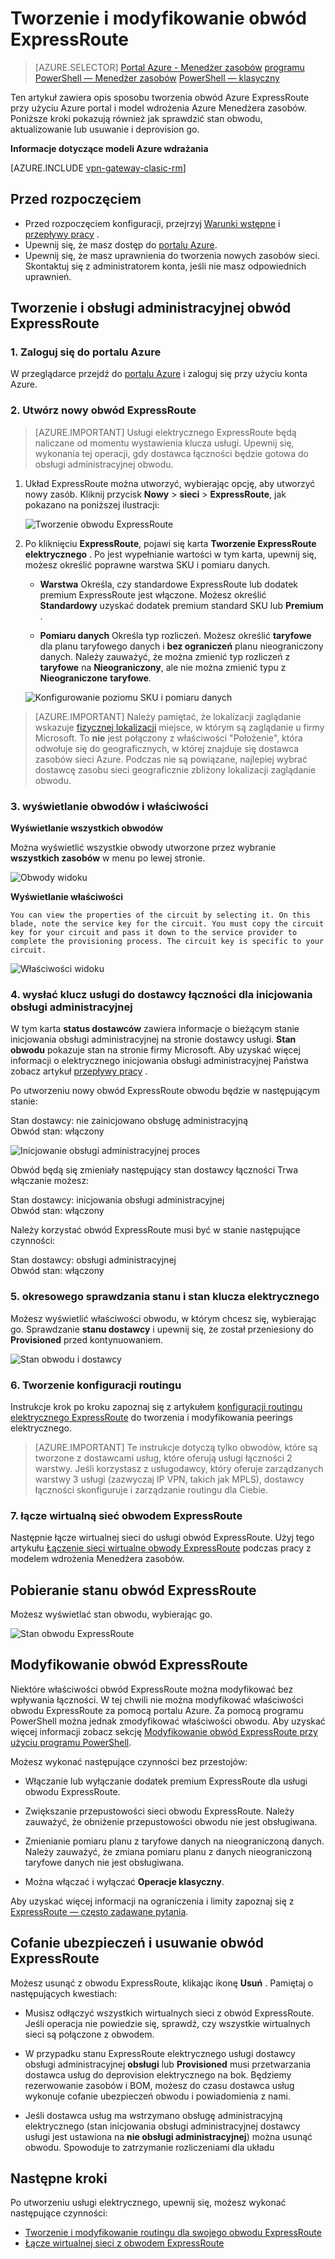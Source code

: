 <properties
   pageTitle="Tworzenie i modyfikowanie obwód ExpressRoute za pomocą Menedżera zasobów i Azure portal | Microsoft Azure"
   description="Ten artykuł zawiera opis sposobu tworzenia, obsługi administracyjnej, sprawdź, aktualizowanie, usuwanie i deprovision obwód ExpressRoute."
   documentationCenter="na"
   services="expressroute"
   authors="cherylmc"
   manager="carmonm"
   editor=""
   tags="azure-resource-manager"/>
<tags
   ms.service="expressroute"
   ms.devlang="na"
   ms.topic="article"
   ms.tgt_pltfrm="na"
   ms.workload="infrastructure-services"
   ms.date="10/10/2016"
   ms.author="cherylmc"/>

# <a name="create-and-modify-an-expressroute-circuit"></a>Tworzenie i modyfikowanie obwód ExpressRoute

> [AZURE.SELECTOR]
[Portal Azure - Menedżer zasobów](expressroute-howto-circuit-portal-resource-manager.md)
[programu PowerShell — Menedżer zasobów](expressroute-howto-circuit-arm.md)
[PowerShell — klasyczny](expressroute-howto-circuit-classic.md)

Ten artykuł zawiera opis sposobu tworzenia obwód Azure ExpressRoute przy użyciu Azure portal i model wdrożenia Azure Menedżera zasobów. Poniższe kroki pokazują również jak sprawdzić stan obwodu, aktualizowanie lub usuwanie i deprovision go.

**Informacje dotyczące modeli Azure wdrażania**

[AZURE.INCLUDE [vpn-gateway-clasic-rm](../../includes/vpn-gateway-classic-rm-include.md)] 


## <a name="before-you-begin"></a>Przed rozpoczęciem


- Przed rozpoczęciem konfiguracji, przejrzyj [Warunki wstępne](expressroute-prerequisites.md) i [przepływy pracy](expressroute-workflows.md) .
- Upewnij się, że masz dostęp do [portalu Azure](https://portal.azure.com).
- Upewnij się, że masz uprawnienia do tworzenia nowych zasobów sieci. Skontaktuj się z administratorem konta, jeśli nie masz odpowiednich uprawnień.

## <a name="create-and-provision-an-expressroute-circuit"></a>Tworzenie i obsługi administracyjnej obwód ExpressRoute

### <a name="1-sign-in-to-the-azure-portal"></a>1. Zaloguj się do portalu Azure

W przeglądarce przejdź do [portalu Azure](http://portal.azure.com) i zaloguj się przy użyciu konta Azure.

### <a name="2-create-a-new-expressroute-circuit"></a>2. Utwórz nowy obwód ExpressRoute

>[AZURE.IMPORTANT] Usługi elektrycznego ExpressRoute będą naliczane od momentu wystawienia klucza usługi. Upewnij się, wykonania tej operacji, gdy dostawca łączności będzie gotowa do obsługi administracyjnej obwodu.

1. Układ ExpressRoute można utworzyć, wybierając opcję, aby utworzyć nowy zasób. Kliknij przycisk **Nowy** > **sieci** > **ExpressRoute**, jak pokazano na poniższej ilustracji:

    ![Tworzenie obwodu ExpressRoute](./media/expressroute-howto-circuit-portal-resource-manager/createcircuit1.png)

2. Po kliknięciu **ExpressRoute**, pojawi się karta **Tworzenie ExpressRoute elektrycznego** . Po jest wypełnianie wartości w tym karta, upewnij się, możesz określić poprawne warstwa SKU i pomiaru danych.

    - **Warstwa** Określa, czy standardowe ExpressRoute lub dodatek premium ExpressRoute jest włączone. Możesz określić **Standardowy** uzyskać dodatek premium standard SKU lub **Premium** .

    - **Pomiaru danych** Określa typ rozliczeń. Możesz określić **taryfowe** dla planu taryfowego danych i **bez ograniczeń** planu nieograniczony danych. Należy zauważyć, że można zmienić typ rozliczeń z **taryfowe** na **Nieograniczony**, ale nie można zmienić typu z **Nieograniczone** **taryfowe**.

    ![Konfigurowanie poziomu SKU i pomiaru danych](./media/expressroute-howto-circuit-portal-resource-manager/createcircuit2.png)

>[AZURE.IMPORTANT] Należy pamiętać, że lokalizacji zaglądanie wskazuje [fizycznej lokalizacji](expressroute-locations.md) miejsce, w którym są zaglądanie u firmy Microsoft. To **nie** jest połączony z właściwości "Położenie", która odwołuje się do geograficznych, w której znajduje się dostawca zasobów sieci Azure. Podczas nie są powiązane, najlepiej wybrać dostawcę zasobu sieci geograficznie zbliżony lokalizacji zaglądanie obwodu. 

### <a name="3-view-the-circuits-and-properties"></a>3. wyświetlanie obwodów i właściwości

**Wyświetlanie wszystkich obwodów**

Można wyświetlić wszystkie obwody utworzone przez wybranie **wszystkich zasobów** w menu po lewej stronie.
    
![Obwody widoku](./media/expressroute-howto-circuit-portal-resource-manager/listresource.png)

**Wyświetlanie właściwości**

    You can view the properties of the circuit by selecting it. On this blade, note the service key for the circuit. You must copy the circuit key for your circuit and pass it down to the service provider to complete the provisioning process. The circuit key is specific to your circuit.

![Właściwości widoku](./media/expressroute-howto-circuit-portal-resource-manager/listproperties1.png)


### <a name="4-send-the-service-key-to-your-connectivity-provider-for-provisioning"></a>4. wysłać klucz usługi do dostawcy łączności dla inicjowania obsługi administracyjnej

W tym karta **status dostawców** zawiera informacje o bieżącym stanie inicjowania obsługi administracyjnej na stronie dostawcy usługi. **Stan obwodu** pokazuje stan na stronie firmy Microsoft. Aby uzyskać więcej informacji o elektrycznego inicjowania obsługi administracyjnej Państwa zobacz artykuł [przepływy pracy](expressroute-workflows.md#expressroute-circuit-provisioning-states) .

Po utworzeniu nowy obwód ExpressRoute obwodu będzie w następującym stanie:

Stan dostawcy: nie zainicjowano obsługę administracyjną<BR>
Obwód stan: włączony

![Inicjowanie obsługi administracyjnej proces](./media/expressroute-howto-circuit-portal-resource-manager/viewstatus.png)

Obwód będą się zmieniały następujący stan dostawcy łączności Trwa włączanie możesz:

Stan dostawcy: inicjowania obsługi administracyjnej<BR>
Obwód stan: włączony

Należy korzystać obwód ExpressRoute musi być w stanie następujące czynności:

Stan dostawcy: obsługi administracyjnej<BR>
Obwód stan: włączony


### <a name="5-periodically-check-the-status-and-the-state-of-the-circuit-key"></a>5. okresowego sprawdzania stanu i stan klucza elektrycznego

Możesz wyświetlić właściwości obwodu, w którym chcesz się, wybierając go. Sprawdzanie **stanu dostawcy** i upewnij się, że został przeniesiony do **Provisioned** przed kontynuowaniem.


![Stan obwodu i dostawcy](./media/expressroute-howto-circuit-portal-resource-manager/viewstatusprovisioned.png)


### <a name="6-create-your-routing-configuration"></a>6. Tworzenie konfiguracji routingu

Instrukcje krok po kroku zapoznaj się z artykułem [konfiguracji routingu elektrycznego ExpressRoute](expressroute-howto-routing-portal-resource-manager.md) do tworzenia i modyfikowania peerings elektrycznego.

>[AZURE.IMPORTANT] Te instrukcje dotyczą tylko obwodów, które są tworzone z dostawcami usług, które oferują usługi łączności 2 warstwy. Jeśli korzystasz z usługodawcy, który oferuje zarządzanych warstwy 3 usługi (zazwyczaj IP VPN, takich jak MPLS), dostawcy łączności skonfiguruje i zarządzanie routingu dla Ciebie.

### <a name="7-link-a-virtual-network-to-an-expressroute-circuit"></a>7. łącze wirtualną sieć obwodem ExpressRoute

Następnie łącze wirtualnej sieci do usługi obwód ExpressRoute. Użyj tego artykułu [Łączenie sieci wirtualne obwody ExpressRoute](expressroute-howto-linkvnet-arm.md) podczas pracy z modelem wdrożenia Menedżera zasobów.

## <a name="getting-the-status-of-an-expressroute-circuit"></a>Pobieranie stanu obwód ExpressRoute

Możesz wyświetlać stan obwodu, wybierając go. 

![Stan obwodu ExpressRoute](./media/expressroute-howto-circuit-portal-resource-manager/listproperties1.png)


## <a name="modifying-an-expressroute-circuit"></a>Modyfikowanie obwód ExpressRoute

Niektóre właściwości obwód ExpressRoute można modyfikować bez wpływania łączności. W tej chwili nie można modyfikować właściwości obwodu ExpressRoute za pomocą portalu Azure. Za pomocą programu PowerShell można jednak zmodyfikować właściwości obwodu. Aby uzyskać więcej informacji zobacz sekcję [Modyfikowanie obwód ExpressRoute przy użyciu programu PowerShell](expressroute-howto-circuit-arm.md#modify).

Możesz wykonać następujące czynności bez przestojów:

- Włączanie lub wyłączanie dodatek premium ExpressRoute dla usługi obwodu ExpressRoute.

- Zwiększanie przepustowości sieci obwodu ExpressRoute. Należy zauważyć, że obniżenie przepustowości obwodu nie jest obsługiwana. 

- Zmienianie pomiaru planu z taryfowe danych na nieograniczoną danych. Należy zauważyć, że zmiana pomiaru planu z danych nieograniczoną taryfowe danych nie jest obsługiwana.

-  Można włączać i wyłączać **Operacje klasyczny**.

Aby uzyskać więcej informacji na ograniczenia i limity zapoznaj się z [ExpressRoute — często zadawane pytania](expressroute-faqs.md).


## <a name="deprovisioning-and-deleting-an-expressroute-circuit"></a>Cofanie ubezpieczeń i usuwanie obwód ExpressRoute

Możesz usunąć z obwodu ExpressRoute, klikając ikonę **Usuń** . Pamiętaj o następujących kwestiach:

- Musisz odłączyć wszystkich wirtualnych sieci z obwód ExpressRoute. Jeśli operacja nie powiedzie się, sprawdź, czy wszystkie wirtualnych sieci są połączone z obwodem.

- W przypadku stanu ExpressRoute elektrycznego usługi dostawcy obsługi administracyjnej **obsługi** lub **Provisioned** musi przetwarzania dostawca usług do deprovision elektrycznego na bok. Będziemy rezerwowanie zasobów i BOM, możesz do czasu dostawca usług wykonuje cofanie ubezpieczeń obwodu i powiadomienia z nami.

- Jeśli dostawca usług ma wstrzymano obsługę administracyjną elektrycznego (stan inicjowania obsługi administracyjnej dostawcy usługi jest ustawiona na **nie obsługi administracyjnej**) można usunąć obwodu. Spowoduje to zatrzymanie rozliczeniami dla układu

## <a name="next-steps"></a>Następne kroki

Po utworzeniu usługi elektrycznego, upewnij się, możesz wykonać następujące czynności:

- [Tworzenie i modyfikowanie routingu dla swojego obwodu ExpressRoute](expressroute-howto-routing-portal-resource-manager.md)
- [Łącze wirtualnej sieci z obwodem ExpressRoute](expressroute-howto-linkvnet-arm.md)
